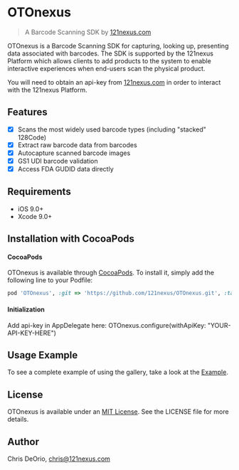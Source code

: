 # OTOnexus
> A Barcode Scanning SDK by [121nexus.com](https://121nexus.com)

OTOnexus is a Barcode Scanning SDK for capturing, looking up, presenting data associated with barcodes. The SDK is supported by the 121nexus Platform which allows clients to add products to the system to enable interactive experiences when end-users scan the physical product.

You will need to obtain an api-key from [121nexus.com](https://121nexus.com/next) in order to interact with the 121nexus Platform.

## Features

- [x] Scans the most widely used barcode types (including "stacked" 128Code)
- [x] Extract raw barcode data from barcodes
- [x] Autocapture scanned barcode images
- [x] GS1 UDI barcode validation 
- [x] Access FDA GUDID data directly

## Requirements

- iOS 9.0+
- Xcode 9.0+

## Installation with CocoaPods
<!---->

#### CocoaPods
OTOnexus is available through [CocoaPods](http://cocoapods.org). To install it, simply add the following line to your Podfile:

```ruby
pod 'OTOnexus', :git => 'https://github.com/121nexus/OTOnexus.git', :tag => '1.0.0'
```

#### Initialization

Add api-key in AppDelegate here: OTOnexus.configure(withApiKey: "YOUR-API-KEY-HERE")

## Usage Example
To see a complete example of using the gallery, take a look at the [Example](https://github.com/121nexus/OTOnexus/tree/master/Example).

## License
OTOnexus is available under an [MIT License](http://opensource.org/licenses/MIT). See the LICENSE file for more details.
## Author

Chris DeOrio, <chris@121nexus.com>
